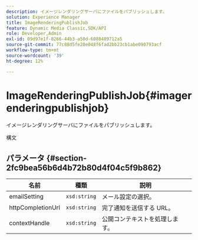 ```yaml
---
description: イメージレンダリングサーバにファイルをパブリッシュします。
solution: Experience Manager
title: ImageRenderingPublishJob
feature: Dynamic Media Classic,SDK/API
role: Developer,Admin
exl-id: 09d97e1f-8266-44b3-a50d-6088489712a5
source-git-commit: 77c88d5fe20e048f6fad2bb23cb1abe090793acf
workflow-type: tm+mt
source-wordcount: '39'
ht-degree: 12%

---
```


# ImageRenderingPublishJob{#imagerenderingpublishjob}

イメージレンダリングサーバにファイルをパブリッシュします。

構文

## パラメータ {#section-2fc9bea56b6d4b72b80d4f04c5f9b862}

| 名前 | 種類 | 説明 |
|---|---|---|
| emailSetting | `xsd:string` | メール設定の選択。 |
| httpCompletionUrl | `xsd:string` | 完了通知を送信する URL。 |
| contextHandle | `xsd:string` | 公開コンテキストを処理します。 |

